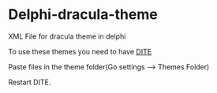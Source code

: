 # Delphi-dracula-theme
XML File for dracula theme in delphi


To use these themes you need to have <a href="https://github.com/RRUZ/delphi-ide-theme-editor" target="blank">DITE</a>

<p>Paste files in the theme folder(Go settings --> Themes Folder)</p>
Restart DITE.
